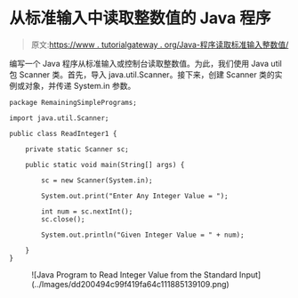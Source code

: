 # 从标准输入中读取整数值的 Java 程序

> 原文:[https://www . tutorialgateway . org/Java-程序读取标准输入整数值/](https://www.tutorialgateway.org/java-program-to-read-integer-value-from-the-standard-input/)

编写一个 Java 程序从标准输入或控制台读取整数值。为此，我们使用 Java util 包 Scanner 类。首先，导入 java.util.Scanner。接下来，创建 Scanner 类的实例或对象，并传递 System.in 参数。

```
package RemainingSimplePrograms;

import java.util.Scanner;

public class ReadInteger1 {

	private static Scanner sc;

	public static void main(String[] args) {

		sc = new Scanner(System.in);

		System.out.print("Enter Any Integer Value = ");

		int num = sc.nextInt();
		sc.close();

		System.out.println("Given Integer Value = " + num);

	}
}
```

<figure class="wp-block-image size-large">![Java Program to Read Integer Value from the Standard Input](../Images/dd200494c99f419fa64c111885139109.png)</figure>
